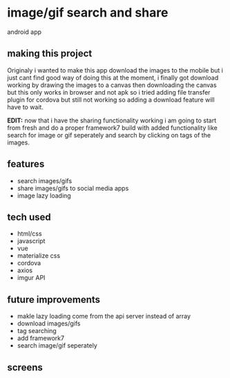 # image/gif search and share
 android app

## making this project

Originaly i wanted to make this app download the images to the mobile but i just cant find good way of doing this at the moment, i finally got download working by drawing the images to a canvas then downloading the canvas but this only works in browser and not apk so
i tried adding file transfer plugin for cordova but still not working so adding a download feature will have to wait.

<b>EDIT:</b> now that i have the sharing functionality working i am going to start from fresh and do a proper framework7 build with added functionality like search for image or gif seperately and search by clicking on tags of the images.


## features

- search images/gifs
- share images/gifs to social media apps
- image lazy loading


## tech used

 - html/css
 - javascript
 - vue
 - materialize css
 - cordova
 - axios
 - imgur API
 
 ## future improvements
 
 - makle lazy loading come from the api server instead of array
 - download images/gifs
 - tag searching
 - add framework7
 - search image/gif seperately
 
## screens

<div class="wrap">
   <img scr="https://user-images.githubusercontent.com/42116608/62838541-9f38b500-bc75-11e9-9a53-6535f14d03ae.png">
   <img scr="https://user-images.githubusercontent.com/42116608/62838542-9f38b500-bc75-11e9-895b-83fbc3b37219.png">
   <img scr="https://user-images.githubusercontent.com/42116608/62838543-9f38b500-bc75-11e9-9065-7aafabb75385.png">
   <img scr="https://user-images.githubusercontent.com/42116608/62838544-9f38b500-bc75-11e9-8e28-abf24787445c.png">
</div>
